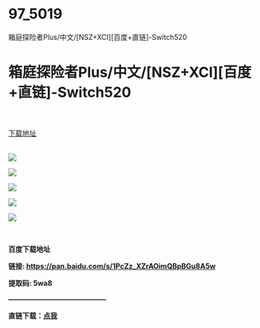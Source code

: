 # 97_5019
箱庭探险者Plus/中文/[NSZ+XCI][百度+直链]-Switch520
# 箱庭探险者Plus/中文/[NSZ+XCI][百度+直链]-Switch520
 <br/></br>
[下载地址](https://www.switch520.cc/article/5019 "下载地址")
<br/></br>

<p><span><strong><img src="https://ae01.alicdn.com/kf/U5508473eeaf943e496fdb43ffaeda77cU.jpg"></strong></span></p>
<p><span></span></p>
<p><img src="https://ae01.alicdn.com/kf/Uc0727ee18e634076ae08663fde654b69E.jpg"></p>
<p><img src="https://ae01.alicdn.com/kf/U53b42116e15d4727a07a4d642f26f262F.jpg"></p>
<p><img src="https://ae01.alicdn.com/kf/U25177ca8c0fc4ed29967df14297d2369f.jpg"></p>
<p><img src="https://ae01.alicdn.com/kf/U49c903ac5e8549a8900fcdde02f55dcfE.jpg"></p>
<p><span><strong><br></strong></span></p>
<p><span><strong>百度下载地址</strong></span></p>
<p><span><strong>链接: <a href="https://pan.baidu.com/s/1PcZz_XZrAOimQBpBGu8A5w" target="_self" rel="noopener noreferrer">https://pan.baidu.com/s/1PcZz_XZrAOimQBpBGu8A5w</a>&nbsp;</strong></span></p>
<p><span><strong>提取码: 5wa8</strong></span></p>
<p><span><strong>——————————————</strong></span></p>
<p><span><strong>直链下载：</strong></span><a href="https://calm-mode-1c19.iyayawangpan.workers.dev/Hakoniwa%2520Explorer%2520Plus%2520%5B0100618010D76000%5D%5Bv0%5D.xci?rootId=0AN4G34Nkw71wUk9PVA" target="_self" rel="noopener noreferrer"><span><strong>点我</strong></span></a></p>
